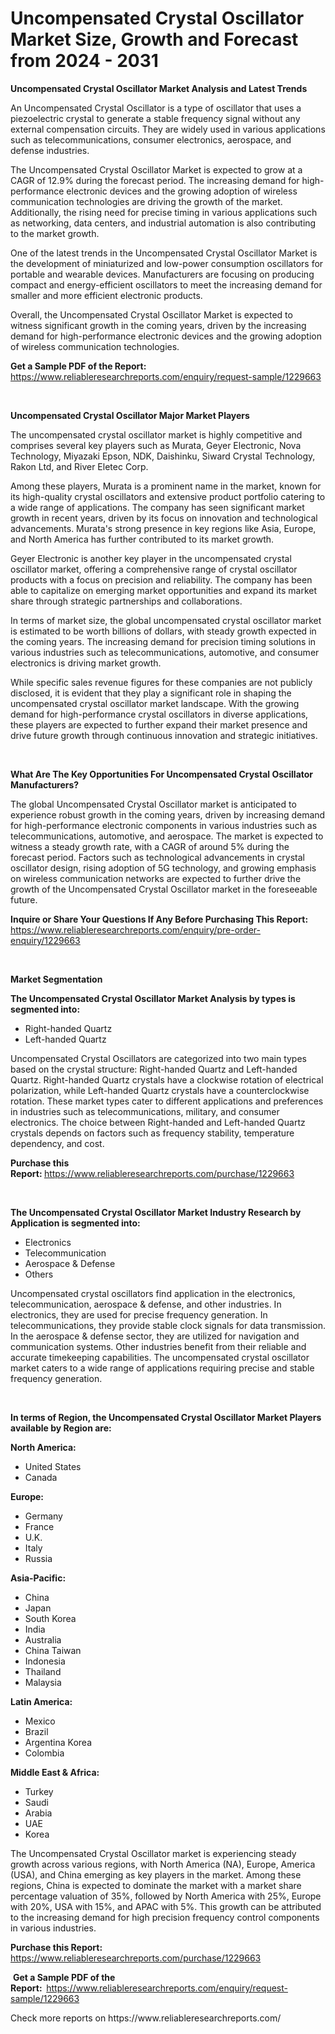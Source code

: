 <p><h1>Uncompensated Crystal Oscillator Market Size, Growth and Forecast from 2024 - 2031</h1></p><p><strong>Uncompensated Crystal Oscillator Market Analysis and Latest Trends</strong></p>
<p><p>An Uncompensated Crystal Oscillator is a type of oscillator that uses a piezoelectric crystal to generate a stable frequency signal without any external compensation circuits. They are widely used in various applications such as telecommunications, consumer electronics, aerospace, and defense industries.</p><p>The Uncompensated Crystal Oscillator Market is expected to grow at a CAGR of 12.9% during the forecast period. The increasing demand for high-performance electronic devices and the growing adoption of wireless communication technologies are driving the growth of the market. Additionally, the rising need for precise timing in various applications such as networking, data centers, and industrial automation is also contributing to the market growth.</p><p>One of the latest trends in the Uncompensated Crystal Oscillator Market is the development of miniaturized and low-power consumption oscillators for portable and wearable devices. Manufacturers are focusing on producing compact and energy-efficient oscillators to meet the increasing demand for smaller and more efficient electronic products.</p><p>Overall, the Uncompensated Crystal Oscillator Market is expected to witness significant growth in the coming years, driven by the increasing demand for high-performance electronic devices and the growing adoption of wireless communication technologies.</p></p>
<p><strong>Get a Sample PDF of the Report:&nbsp;</strong> <a href="https://www.reliableresearchreports.com/enquiry/request-sample/1229663">https://www.reliableresearchreports.com/enquiry/request-sample/1229663</a></p>
<p>&nbsp;</p>
<p><strong>Uncompensated Crystal Oscillator Major Market Players</strong></p>
<p><p>The uncompensated crystal oscillator market is highly competitive and comprises several key players such as Murata, Geyer Electronic, Nova Technology, Miyazaki Epson, NDK, Daishinku, Siward Crystal Technology, Rakon Ltd, and River Eletec Corp. </p><p>Among these players, Murata is a prominent name in the market, known for its high-quality crystal oscillators and extensive product portfolio catering to a wide range of applications. The company has seen significant market growth in recent years, driven by its focus on innovation and technological advancements. Murata's strong presence in key regions like Asia, Europe, and North America has further contributed to its market growth.</p><p>Geyer Electronic is another key player in the uncompensated crystal oscillator market, offering a comprehensive range of crystal oscillator products with a focus on precision and reliability. The company has been able to capitalize on emerging market opportunities and expand its market share through strategic partnerships and collaborations.</p><p>In terms of market size, the global uncompensated crystal oscillator market is estimated to be worth billions of dollars, with steady growth expected in the coming years. The increasing demand for precision timing solutions in various industries such as telecommunications, automotive, and consumer electronics is driving market growth.</p><p>While specific sales revenue figures for these companies are not publicly disclosed, it is evident that they play a significant role in shaping the uncompensated crystal oscillator market landscape. With the growing demand for high-performance crystal oscillators in diverse applications, these players are expected to further expand their market presence and drive future growth through continuous innovation and strategic initiatives.</p></p>
<p>&nbsp;</p>
<p><strong>What Are The Key Opportunities For Uncompensated Crystal Oscillator Manufacturers?</strong></p>
<p><p>The global Uncompensated Crystal Oscillator market is anticipated to experience robust growth in the coming years, driven by increasing demand for high-performance electronic components in various industries such as telecommunications, automotive, and aerospace. The market is expected to witness a steady growth rate, with a CAGR of around 5% during the forecast period. Factors such as technological advancements in crystal oscillator design, rising adoption of 5G technology, and growing emphasis on wireless communication networks are expected to further drive the growth of the Uncompensated Crystal Oscillator market in the foreseeable future.</p></p>
<p><strong>Inquire or Share Your Questions If Any Before Purchasing This Report:</strong> <a href="https://www.reliableresearchreports.com/enquiry/pre-order-enquiry/1229663">https://www.reliableresearchreports.com/enquiry/pre-order-enquiry/1229663</a></p>
<p>&nbsp;</p>
<p><strong>Market Segmentation</strong></p>
<p><strong>The Uncompensated Crystal Oscillator Market Analysis by types is segmented into:</strong></p>
<p><ul><li>Right-handed Quartz</li><li>Left-handed Quartz</li></ul></p>
<p><p>Uncompensated Crystal Oscillators are categorized into two main types based on the crystal structure: Right-handed Quartz and Left-handed Quartz. Right-handed Quartz crystals have a clockwise rotation of electrical polarization, while Left-handed Quartz crystals have a counterclockwise rotation. These market types cater to different applications and preferences in industries such as telecommunications, military, and consumer electronics. The choice between Right-handed and Left-handed Quartz crystals depends on factors such as frequency stability, temperature dependency, and cost.</p></p>
<p><strong>Purchase this Report:&nbsp;</strong><a href="https://www.reliableresearchreports.com/purchase/1229663">https://www.reliableresearchreports.com/purchase/1229663</a></p>
<p>&nbsp;</p>
<p><strong>The Uncompensated Crystal Oscillator Market Industry Research by Application is segmented into:</strong></p>
<p><ul><li>Electronics</li><li>Telecommunication</li><li>Aerospace & Defense</li><li>Others</li></ul></p>
<p><p>Uncompensated crystal oscillators find application in the electronics, telecommunication, aerospace & defense, and other industries. In electronics, they are used for precise frequency generation. In telecommunications, they provide stable clock signals for data transmission. In the aerospace & defense sector, they are utilized for navigation and communication systems. Other industries benefit from their reliable and accurate timekeeping capabilities. The uncompensated crystal oscillator market caters to a wide range of applications requiring precise and stable frequency generation.</p></p>
<p>&nbsp;</p>
<p><strong>In terms of Region, the Uncompensated Crystal Oscillator Market Players available by Region are:</strong></p>
<p>
    <p> <strong> North America: </strong>
        <ul>
            <li>United States</li>
            <li>Canada</li>
        </ul>
        </p> 
    <p> <strong> Europe: </strong>
        <ul>
            <li>Germany</li>
            <li>France</li>
            <li>U.K.</li>
            <li>Italy</li>
            <li>Russia</li>
        </ul>
        </p> 
    <p> <strong> Asia-Pacific: </strong>
        <ul>
            <li>China</li>
            <li>Japan</li>
            <li>South Korea</li>
            <li>India</li>
            <li>Australia</li>
            <li>China Taiwan</li>
            <li>Indonesia</li>
            <li>Thailand</li>
            <li>Malaysia</li>
        </ul>
        </p> 
    <p> <strong> Latin America: </strong>
        <ul>
            <li>Mexico</li>
            <li>Brazil</li>
            <li>Argentina Korea</li>
            <li>Colombia</li>
        </ul>
        </p> 
    <p> <strong> Middle East & Africa: </strong>
        <ul>
            <li>Turkey</li>
            <li>Saudi</li>
            <li>Arabia</li>
            <li>UAE</li>
            <li>Korea</li>
        </ul>
    </p>
    </p>
<p><p>The Uncompensated Crystal Oscillator market is experiencing steady growth across various regions, with North America (NA), Europe, America (USA), and China emerging as key players in the market. Among these regions, China is expected to dominate the market with a market share percentage valuation of 35%, followed by North America with 25%, Europe with 20%, USA with 15%, and APAC with 5%. This growth can be attributed to the increasing demand for high precision frequency control components in various industries.</p></p>
<p><strong>Purchase this Report: </strong><a href="https://www.reliableresearchreports.com/purchase/1229663">https://www.reliableresearchreports.com/purchase/1229663</a></p>
<p>&nbsp;<strong>Get a Sample PDF of the Report:&nbsp;&nbsp;</strong><a href="https://www.reliableresearchreports.com/enquiry/request-sample/1229663">https://www.reliableresearchreports.com/enquiry/request-sample/1229663</a></p>
<p><strong></strong></p>
<p>Check more reports on https://www.reliableresearchreports.com/</p>